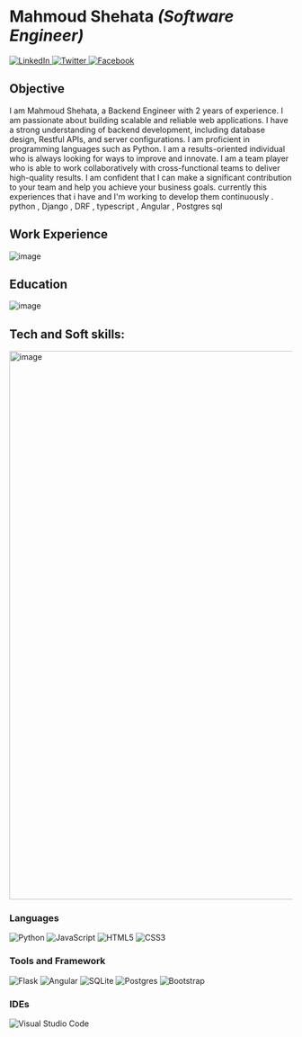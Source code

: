 # Mahmoud Shehata _(Software Engineer)_

[![LinkedIn](https://img.shields.io/badge/linkedin-%230077B5.svg?style=for-the-badge&logo=linkedin&logoColor=white)
](https://www.linkedin.com/in/mahmoud-shehata-muhammed/)
[![Twitter](https://img.shields.io/badge/Twitter-%231DA1F2.svg?style=for-the-badge&logo=Twitter&logoColor=white)
](https://x.com/MMShehatta)
[![Facebook](https://img.shields.io/badge/Facebook-%231877F2.svg?style=for-the-badge&logo=Facebook&logoColor=white)
](https://www.facebook.com/MMShehatta2)

## Objective
I am Mahmoud Shehata, a Backend Engineer with 2 years of experience. I am passionate about building scalable and reliable web applications.
I have a strong understanding of backend development, including database design, Restful APIs, and server configurations.
I am proficient in programming languages such as Python. 
I am a results-oriented individual who is always looking for ways to improve and innovate.
I am a team player who is able to work collaboratively with cross-functional teams to deliver high-quality results. 
I am confident that I can make a significant contribution to your team and help you achieve your business goals. 
currently this experiences that i have and I'm working to develop them continuously . python , Django , DRF , typescript , Angular , Postgres sql

## Work Experience
![image](https://github.com/mmshehatta/mmshehatta/assets/45231448/65c4497b-41f4-42c3-83ea-a65f7c9fdb2f)


## Education
![image](https://github.com/mmshehatta/mmshehatta/assets/45231448/6ae4ece0-8c2b-4d40-a6f6-22e1785c2d43)


## Tech and Soft skills:
<img width="976" alt="image" src="https://github.com/mmshehatta/mmshehatta/assets/45231448/a5c2b238-dfd9-4f72-8de8-6f7f3351e717">

  ### Languages
  ![Python](https://img.shields.io/badge/python-3670A0?style=for-the-badge&logo=python&logoColor=ffdd54)
  ![JavaScript](https://img.shields.io/badge/javascript-%23323330.svg?style=for-the-badge&logo=javascript&logoColor=%23F7DF1E)
  ![HTML5](https://img.shields.io/badge/html5-%23E34F26.svg?style=for-the-badge&logo=html5&logoColor=white)
  ![CSS3](https://img.shields.io/badge/css3-%231572B6.svg?style=for-the-badge&logo=css3&logoColor=white)


  ### Tools and Framework
  ![Flask](https://img.shields.io/badge/flask-%23000.svg?style=for-the-badge&logo=flask&logoColor=white)
  ![Angular](https://img.shields.io/badge/angular-%23DD0031.svg?style=for-the-badge&logo=angular&logoColor=white)
  ![SQLite](https://img.shields.io/badge/sqlite-%2307405e.svg?style=for-the-badge&logo=sqlite&logoColor=white)
  ![Postgres](https://img.shields.io/badge/postgres-%23316192.svg?style=for-the-badge&logo=postgresql&logoColor=white)
  ![Bootstrap](https://img.shields.io/badge/bootstrap-%23563D7C.svg?style=for-the-badge&logo=bootstrap&logoColor=white)


  ### IDEs
  ![Visual Studio Code](https://img.shields.io/badge/Visual%20Studio%20Code-0078d7.svg?style=for-the-badge&logo=visual-studio-code&logoColor=white)


